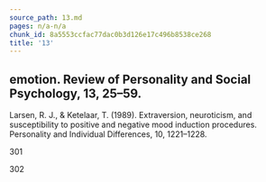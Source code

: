 ```yaml
---
source_path: 13.md
pages: n/a-n/a
chunk_id: 8a5553ccfac77dac0b3d126e17c496b8538ce268
title: '13'
---
```

## emotion. Review of Personality and Social Psychology, 13, 25–59.

Larsen, R. J., & Ketelaar, T. (1989). Extraversion, neuroticism, and susceptibility to positive and negative mood induction procedures. Personality and Individual Differences, 10, 1221–1228.

301

302
